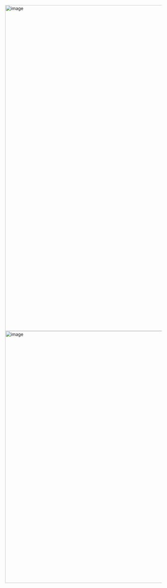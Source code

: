 <img width="1050" alt="image" src="https://github.com/user-attachments/assets/ba8f4cea-8ed3-46b6-94cd-c443125190d5" />

<img width="812" alt="image" src="https://github.com/user-attachments/assets/36a4b3d4-0561-4441-a737-a850063fa42a" />
